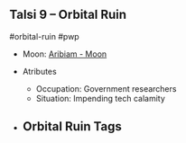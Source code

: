 ## Talsi 9 &ndash; Orbital Ruin

#orbital-ruin #pwp

- Moon: [Aribiam - Moon](../../../Gaming/StarsWithoutNumber/PiratesWithoutPlunder/Aribiam%20-%20Moon.md)

- Atributes
	- Occupation: Government researchers
	- Situation: Impending tech calamity

- Orbital Ruin Tags
	- 
